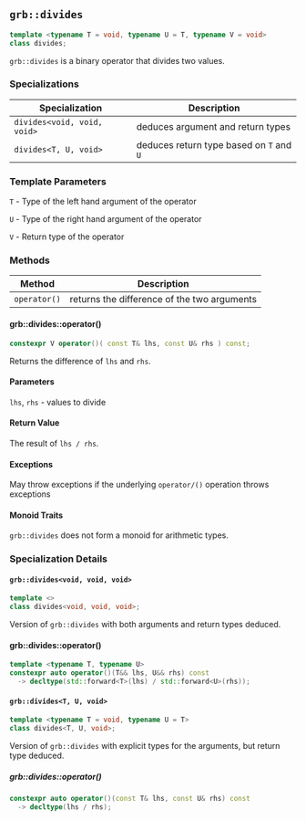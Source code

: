 ## `grb::divides`

```cpp
template <typename T = void, typename U = T, typename V = void>
class divides;
```

`grb::divides` is a binary operator that divides two values.

### Specializations
Specialization | Description
----- | -----
`divides<void, void, void>` | deduces argument and return types
`divides<T, U, void>` | deduces return type based on `T` and `U`


### Template Parameters
`T` - Type of the left hand argument of the operator

`U` - Type of the right hand argument of the operator

`V` - Return type of the operator

### Methods
Method | Description
----- | -----
`operator()` | returns the difference of the two arguments

#### grb::divides::operator()

```cpp
constexpr V operator()( const T& lhs, const U& rhs ) const;
```

Returns the difference of `lhs` and `rhs`.

#### Parameters

`lhs`, `rhs` - values to divide

#### Return Value

The result of `lhs / rhs`.

#### Exceptions

May throw exceptions if the underlying `operator/()` operation throws exceptions

#### Monoid Traits

`grb::divides` does not form a monoid for arithmetic types.

### Specialization Details
#### `grb::divides<void, void, void>`
```cpp
template <>
class divides<void, void, void>;
```
Version of `grb::divides` with both arguments and return types deduced.

#### grb::divides::operator()

```cpp
template <typename T, typename U>
constexpr auto operator()(T&& lhs, U&& rhs) const
  -> decltype(std::forward<T>(lhs) / std::forward<U>(rhs));
```

#### `grb::divides<T, U, void>`

```cpp
template <typename T = void, typename U = T>
class divides<T, U, void>;
```

Version of `grb::divides` with explicit types for the arguments, but return type deduced.

##### grb::divides::operator()

```cpp
constexpr auto operator()(const T& lhs, const U& rhs) const
  -> decltype(lhs / rhs);
```
